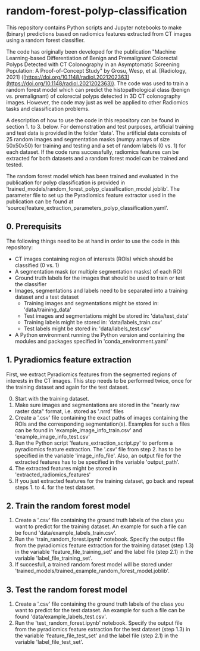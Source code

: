# random-forest-polyp-classification

This repository contains Python scripts and Jupyter notebooks to make (binary) predictions based on radiomics features extracted from CT images using a random forest classifier.

The code has originally been developed for the publication "Machine Learning-based Differentiation of Benign and Premalignant Colorectal Polyps Detected with CT Colonography in an Asymptomatic Screening Population: A Proof-of-Concept Study" by Grosu, Wesp, et al. [Radiology, 2021] ([https://doi.org/10.1148/radiol.2021202363](https://doi.org/10.1148/radiol.2021202363)). The code was used to train a random forest model which can predict the histopathological class (benign vs. premalignant) of colorectal polyps detected in 3D CT colonography images. However, the code may just as well be applied to other Radiomics tasks and classification problems.

A description of how to use the code in this repository can be found in section 1. to 3. below. For demonstration and test purposes, artificial training and test data is provided in the folder 'data'. The artificial data consists of 25 random images and segmentation masks (numpy arrays of size 50x50x50) for training and testing and a set of random labels (0 vs. 1) for each dataset. If the code runs successfully, radiomics features can be extracted for both datasets and a random forest model can be trained and tested.

The random forest model which has been trained and evaluated in the publication for polyp classification is provided in 'trained_models/random_forest_polyp_classification_model.joblib'. The parameter file to set up the Pyradiomics feature extractor used in the publication can be found at 'source/feature_extraction_parameters_polyp_classification.yaml'.

## 0. Prerequisits

The following things need to be at hand in order to use the code in this repository:

- CT images containing region of interests (ROIs) which should be classified (0 vs. 1)
- A segmentation mask (or multiple segmentation masks) of each ROI
- Ground truth labels for the images that should be used to train or test the classifier
- Images, segmentations and labels need to be separated into a training dataset and a test dataset
  - Training images and segmentations might be stored in: 'data/training_data'
  - Test images and segmentations might be stored in: 'data/test_data'
  - Training labels might be stored in: 'data/labels_train.csv'
  - Test labels might be stored in: 'data/labels_test.csv'
- A Python environment running the Python version and containing the modules and packages specified in 'conda_environment.yaml'

## 1. Pyradiomics feature extraction

First, we extract Pyradiomics features from the segmented regions of interests in the CT images. This step needs to be performed twice, once for the training dataset and again for the test dataset.

0. Start with the training dataset.
1. Make sure images and segmentations are stored in the "nearly raw raster data" format, i.e. stored as '.nrrd' files
2. Create a '.csv' file containing the exact paths of images containing the ROIs and the corresponding segmentation(s). Examples for such a files can be found in 'example_image_info_train.csv' and 'example_image_info_test.csv'
3. Run the Python script 'feature_extraction_script.py' to perform a pyradiomics feature extraction. The '.csv' file from step 2. has to be specified in the variable 'image_info_file'. Also, an output file for the extracted features has to be specified in the variable 'output_path'.
4. The extracted features might be stored in 'extracted_radiomics_features'
5. If you just extracted features for the training dataset, go back and repeat steps 1. to 4. for the test dataset.

## 2. Train the random forest model

1. Create a '.csv' file containing the ground truth labels of the class you want to predict for the training dataset. An example for such a file can be found 'data/example_labels_train.csv'.
2. Run the 'train_random_forest.ipynb' notebook. Specify the output file from the pyradiomics feature extraction for the training dataset (step 1.3) in the variable 'feature_file_training_set' and the label file (step 2.1) in the variable 'label_file_training_set'.
3. If succesfull, a trained random forest model will be stored under 'trained_models/trained_example_random_forest_model.joblib'.

## 3. Test the random forest model

1. Create a '.csv' file containing the ground truth labels of the class you want to predict for the test dataset. An example for such a file can be found 'data/example_labels_test.csv'.
2. Run the 'test_random_forest.ipynb' notebook. Specify the output file from the pyradiomics feature extraction for the test dataset (step 1.3) in the variable 'feature_file_test_set' and the label file (step 2.1) in the variable 'label_file_test_set'.
